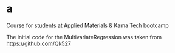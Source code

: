 # a
Course for students at Applied Materials & Kama Tech bootcamp

The initial code for the MultivariateRegression was taken from https://github.com/Qk527

